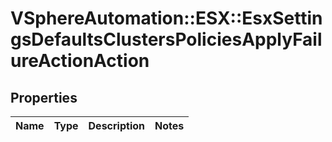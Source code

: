 # VSphereAutomation::ESX::EsxSettingsDefaultsClustersPoliciesApplyFailureActionAction

## Properties
Name | Type | Description | Notes
------------ | ------------- | ------------- | -------------


